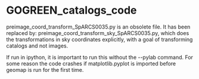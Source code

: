 # GOGREEN_catalogs_code
preimage_coord_transform_SpARCS0035.py is an obsolete file.  It has been replaced by:
preimage_coord_transform_sky_SpARCS0035.py, which does the transformations in sky coordinates explicitly, with a goal of transforming catalogs and not images.

If run in ipython, it is important to run this without the --pylab command.  For some reason the code crashes if matplotlib.pyplot is imported before geomap is run for the first time.  

